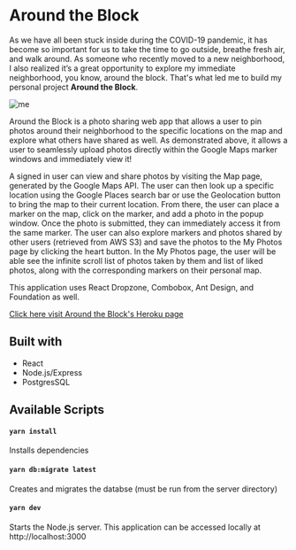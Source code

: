 # Around the Block

As we have all been stuck inside during the COVID-19 pandemic, it has become so important for us to take the time to go outside, breathe fresh air, and walk around. As someone who recently moved to a new neighborhood, I also realized it’s a great opportunity to explore my immediate neighborhood, you know, around the block. That's what led me to build my personal project <b>Around the Block</b>.

![me](https://gph.is/g/ZdjO9pW)

Around the Block is a photo sharing web app that allows a user to pin photos around their neighborhood to the specific locations on the map and explore what others have shared as well. As demonstrated above, it allows a user to seamlessly upload photos directly within the Google Maps marker windows and immediately view it!

A signed in user can view and share photos by visiting the Map page, generated by the Google Maps API. The user can then look up a specific location using the Google Places search bar or use the Geolocation button to bring the map to their current location. From there, the user can place a marker on the map, click on the marker, and add a photo in the popup window. Once the photo is submitted, they can immediately access it from the same marker. The user can also explore markers and photos shared by other users (retrieved from AWS S3) and save the photos to the My Photos page by clicking the heart button. In the My Photos page, the user will be able see the infinite scroll list of photos taken by them and list of liked photos, along with the corresponding markers on their personal map. 

This application uses React Dropzone, Combobox, Ant Design, and Foundation as well. 

[Click here visit Around the Block's Heroku page](https://around-the-block.herokuapp.com/)

## Built with
- React
- Node.js/Express
- PostgresSQL

## Available Scripts

#### `yarn install`
Installs dependencies

#### `yarn db:migrate latest`
Creates and migrates the databse (must be run from the server directory)

#### `yarn dev`
Starts the Node.js server. This application can be accessed locally at http://localhost:3000
